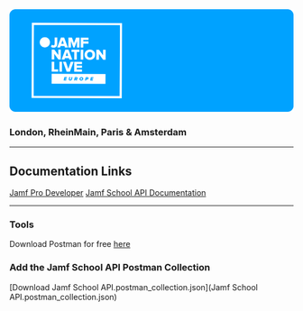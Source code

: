 <img src="../img/jnlgithubbanner.png" alt="toplogo" />

### London, RheinMain, Paris & Amsterdam 

---

## Documentation Links

[Jamf Pro Developer](https://developer.jamf.com)
[Jamf School API Documentation](https://school.jamfcloud.com/api/docs/)

---

### Tools

Download Postman for free [here](https://www.postman.com)

### Add the **Jamf School API Postman Collection**

[Download Jamf School API.postman_collection.json](Jamf School API.postman_collection.json)
